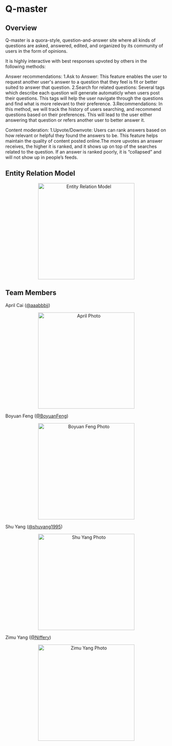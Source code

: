 # Q-master


## Overview
Q-master is a quora-style, question-and-answer site where all kinds of questions are asked, answered, edited, and organized by its community of users in the form of opinions. 

It is highly interactive with best responses upvoted by others in the following methods:

Answer recommendations:
1.Ask to Answer: This feature enables the user to request another user's answer to a question that they feel is fit or better suited to answer that question.
2.Search for related questions: Several tags which describe each question will generate automaticly when users post their questions. This tags will help the user navigate through the questions and find what is more relevant to their preference.
3.Recommendations: In this method, we will track the history of users searching, and recommend questions based on their preferences. This will lead to the user either answering that question or refers another user to better answer it.

Content moderation:
1.Upvote/Downvote: Users can rank answers based on how relevant or helpful they found the answers to be. This feature helps maintain the quality of content posted online.The more upvotes an answer receives, the higher it is ranked, and it shows up on top of the searches related to the question. If an answer is ranked poorly, it is “collapsed” and will not show up in people’s feeds.

## Entity Relation Model
<p align="center">
        <img height="300px" src="https://github.com/scalableinternetservices/Q-Master/blob/master/misc/EntityRelationModel.png" alt="Entity Relation Model">
</p>

## Team Members
April Cai ([@aaabbbjj](https://github.com/aaabbbjj))
<p align="center">
    <img height="300px" src="https://github.com/scalableinternetservices/HotPot/blob/master/misc/April.jpg" alt="April Photo">
</p>

Boyuan Feng ([@BoyuanFeng](https://github.com/BoyuanFeng))
<p align="center">
    <img height="300px" src="https://github.com/scalableinternetservices/HotPot/blob/master/misc/Boyuan.jpg" alt="Boyuan Feng Photo">
</p>

Shu Yang ([@shuyang1995](https://github.com/shuyang1995))
<p align="center">
    <img height="300px" src="https://github.com/scalableinternetservices/HotPot/blob/master/misc/Shu.jpg" alt="Shu Yang Photo">
</p>

Zimu Yang ([@Niffery](https://github.com/Niffery))
<p align="center">
    <img height="300px" src="https://github.com/scalableinternetservices/HotPot/blob/master/misc/Zimu.jpeg" alt="Zimu Yang Photo">
</p>
